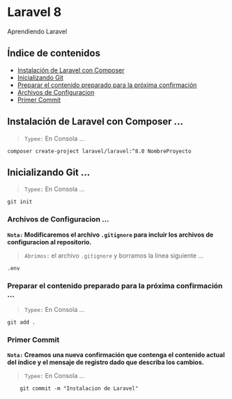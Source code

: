 # Laravel 8
Aprendiendo Laravel
<a name="top"></a>

## Índice de contenidos

- [Instalación de Laravel con Composer](#item1)
- [Inicializando Git](#item2)
- [Preparar el contenido preparado para la próxima confirmación](#item3)
- [Archivos de Configuracion](#item4)
- [Primer Commit](#item5)

## Instalación de Laravel con Composer ...
<a name="item1"></a>
>`Typee:` En Consola ...
```console
composer create-project laravel/laravel:^8.0 NombreProyecto
```
<a name="top"></a>

## Inicializando Git ...
<a name="item2"></a>
>`Typee:` En Consola ...
```console
git init
```
<a name="top"></a>

### Archivos de Configuracion ...
<a name="item3"></a>
**`Nota:`
Modificaremos el archivo `.gitignore` para incluir los archivos de configuracion al repositorio.**

>`Abrimos:` el archivo `.gitignore` y borramos la linea siguiente ...
```git
.env
```
<a name="top"></a>

### Preparar el contenido preparado para la próxima confirmación ...
<a name="item4"></a>
>`Typee:` En Consola ...
```console
git add .
```
<a name="top"></a>

### Primer Commit
<a name="item5"></a>

**`Nota:` Creamos una nueva confirmación que contenga el contenido actual del índice y el mensaje de registro dado que describa los cambios.**

>`Typee:` En Consola ...
```console
    git commit -m "Instalacion de Laravel"
```
<a name="top"></a>
